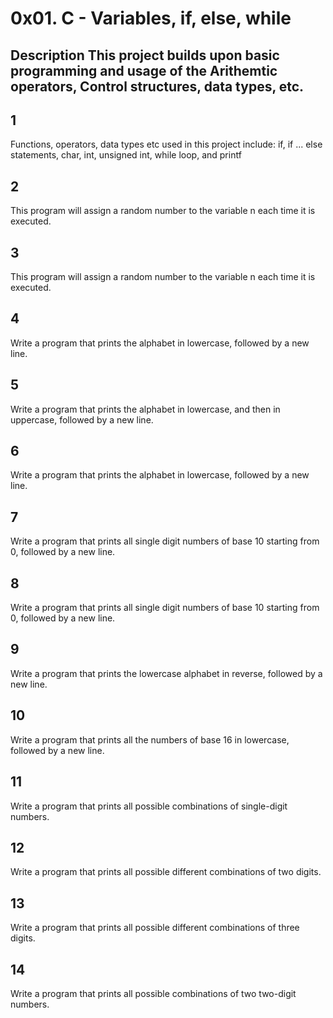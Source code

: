# 0x01. C - Variables, if, else, while 

## Description This project builds upon basic programming and usage of the Arithemtic operators, Control structures, data types, etc.

## 1
Functions, operators, data types etc used in this project include: if, if ... else statements, char, int, unsigned int, while loop, and printf

## 2
This program will assign a random number to the variable n each time it is executed.

## 3
This program will assign a random number to the variable n each time it is executed.

## 4
Write a program that prints the alphabet in lowercase, followed by a new line.

## 5
Write a program that prints the alphabet in lowercase, and then in uppercase, followed by a new line.

## 6
Write a program that prints the alphabet in lowercase, followed by a new line.

## 7
Write a program that prints all single digit numbers of base 10 starting from 0, followed by a new line.

## 8
Write a program that prints all single digit numbers of base 10 starting from 0, followed by a new line.

## 9
Write a program that prints the lowercase alphabet in reverse, followed by a new line.

## 10
Write a program that prints all the numbers of base 16 in lowercase, followed by a new line.

## 11
Write a program that prints all possible combinations of single-digit numbers.

## 12
Write a program that prints all possible different combinations of two digits.

## 13
Write a program that prints all possible different combinations of three digits.

## 14
Write a program that prints all possible combinations of two two-digit numbers.

